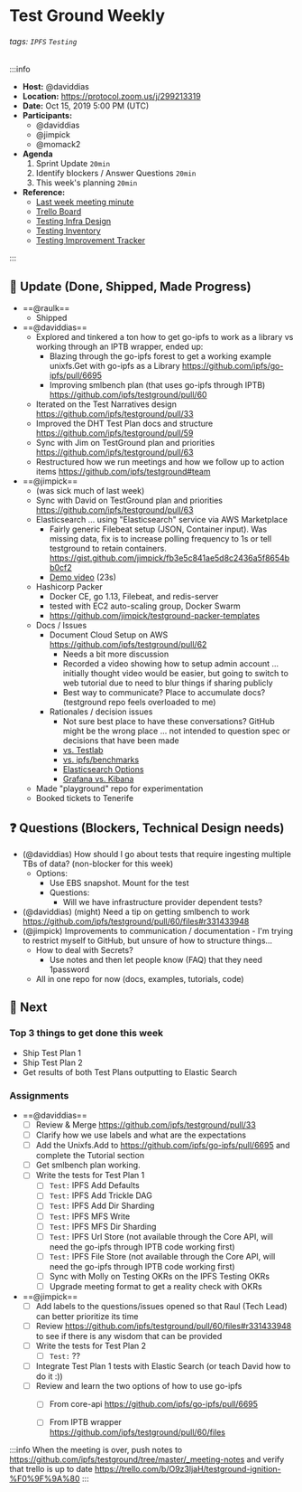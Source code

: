 Test Ground Weekly
===

###### tags: `IPFS` `Testing`

:::info
- **Host:** @daviddias
- **Location:** https://protocol.zoom.us/j/299213319
- **Date:** Oct 15, 2019 5:00 PM (UTC)
- **Participants:**
    - @daviddias
    - @jimpick
    - @momack2
- **Agenda**
  1. Sprint Update `20min`
  2. Identify blockers / Answer Questions `20min`
  3. This week's planning `20min`
- **Reference:** 
  - [Last week meeting minute](/s/template-meeting-note)
  - [Trello Board](https://trello.com/b/O9z3ljaH/testground-ignition-%F0%9F%9A%80)
  - [Testing Infra Design](https://github.com/ipfs/testground/blob/master/docs/SPEC.md)
  - [Testing Inventory](https://github.com/ipfs/testground/blob/master/docs/test-inventory.md)
  - [Testing Improvement Tracker](https://docs.google.com/spreadsheets/d/1xyqyGUF-oe3x9ln88YonVeOMWWdknik74lVgL_3dBY8/edit#gid=0)

:::

## :mega: Update (Done, Shipped, Made Progress)

- ==@raulk==
  - Shipped
- ==@daviddias==
  - Explored and tinkered a ton how to get go-ipfs to work as a library vs working through an IPTB wrapper, ended up:
    - Blazing through the go-ipfs forest to get a working example unixfs.Get with go-ipfs as a Library https://github.com/ipfs/go-ipfs/pull/6695
    - Improving smlbench plan (that uses go-ipfs through IPTB) https://github.com/ipfs/testground/pull/60 
  - Iterated on the Test Narratives design https://github.com/ipfs/testground/pull/33
  - Improved the DHT Test Plan docs and structure https://github.com/ipfs/testground/pull/59
  - Sync with Jim on TestGround plan and priorities https://github.com/ipfs/testground/pull/63
  - Restructured how we run meetings and how we follow up to action items  https://github.com/ipfs/testground#team
- ==@jimpick==
  - (was sick much of last week)
  - Sync with David on TestGround plan and priorities https://github.com/ipfs/testground/pull/63
  - Elasticsearch ... using "Elasticsearch" service via AWS Marketplace
    - Fairly generic Filebeat setup (JSON, Container input). Was missing data, fix is to increase polling frequency to 1s or tell testground to retain containers. https://gist.github.com/jimpick/fb3e5c841ae5d8c2436a5f8654bb0cf2
    - [Demo video](https://ipfs.io/ipfs/Qmahm2x4UGqGgkeVhijTF1SvmekhiphfLgK2uQxTU95y8P/testground-filebeat.mp4) (23s)
  - Hashicorp Packer
    - Docker CE, go 1.13, Filebeat, and redis-server
    - tested with EC2 auto-scaling group, Docker Swarm
    - https://github.com/jimpick/testground-packer-templates
  - Docs / Issues
    - Document Cloud Setup on AWS https://github.com/ipfs/testground/pull/62
      - Needs a bit more discussion
      - Recorded a video showing how to setup admin account ... initially thought video would be easier, but going to switch to web tutorial due to need to blur things if sharing publicly
      - Best way to communicate? Place to accumulate docs? (testground repo feels overloaded to me)
    - Rationales / decision issues
      - Not sure best place to have these conversations? GitHub might be the wrong place ... not intended to question spec or decisions that have been made
      - [vs. Testlab](https://github.com/ipfs/testground/issues/64)
      - [vs. ipfs/benchmarks](https://github.com/ipfs/testground/issues/66)
      - [Elasticsearch Options](https://github.com/ipfs/testground/issues/67)
      - [Grafana vs. Kibana](https://github.com/ipfs/testground/issues/68)
  - Made "playground" repo for experimentation
  - Booked tickets to Tenerife
  

## :question: Questions (Blockers, Technical Design needs)

- (@daviddias) How should I go about tests that require ingesting multiple TBs of data? (non-blocker for this week)
    - Options:
      - Use EBS snapshot. Mount for the test
      - Questions:
        - Will we have infrastructure provider dependent tests?
- (@daviddias) (might) Need a tip on getting smlbench to work https://github.com/ipfs/testground/pull/60/files#r331433948
- (@jimpick) Improvements to communication / documentation - I'm trying to restrict myself to GitHub, but unsure of how to structure things...
  - How to deal with Secrets?
    - Use <INSERT TOKEN HERE> notes and then let people know (FAQ) that they need 1password
  - All in one repo for now (docs, examples, tutorials, code)

## :dart: Next

### Top 3 things to get done this week

- Ship Test Plan 1
- Ship Test Plan 2
- Get results of both Test Plans outputting to Elastic Search

### Assignments

- ==@daviddias==
  - [ ] Review & Merge https://github.com/ipfs/testground/pull/33
  - [ ] Clarify how we use labels and what are the expectations
  - [ ] Add the Unixfs.Add to https://github.com/ipfs/go-ipfs/pull/6695 and complete the Tutorial section
  - [ ] Get smlbench plan working.
  - [ ] Write the tests for Test Plan 1
    - [ ] `Test:` IPFS Add Defaults
    - [ ] `Test:` IPFS Add Trickle DAG
    - [ ] `Test:` IPFS Add Dir Sharding
    - [ ] `Test:` IPFS MFS Write
    - [ ] `Test:` IPFS MFS Dir Sharding
    - [ ] `Test:` IPFS Url Store (not available through the Core API, will need the go-ipfs through IPTB code working first)
    - [ ] `Test:` IPFS File Store (not available through the Core API, will need the go-ipfs through IPTB code working first)
    - [ ] Sync with Molly on Testing OKRs on the IPFS Testing OKRs
    - [ ] Upgrade meeting format to get a reality check with OKRs
- ==@jimpick==
  - [ ] Add labels to the questions/issues opened so that Raul (Tech Lead) can better prioritize its time
  - [ ] Review https://github.com/ipfs/testground/pull/60/files#r331433948 to see if there is any wisdom that can be provided
  - [ ] Write the tests for Test Plan 2
    - [ ] `Test:` ??
  - [ ] Integrate Test Plan 1 tests with Elastic Search (or teach David how to do it :))
  - [ ] Review and learn the two options of how to use go-ipfs
    - [ ] From core-api https://github.com/ipfs/go-ipfs/pull/6695
    - [ ] From IPTB wrapper https://github.com/ipfs/testground/pull/60/files


:::info
When the meeting is over, push notes to https://github.com/ipfs/testground/tree/master/_meeting-notes and verify that trello is up to date https://trello.com/b/O9z3ljaH/testground-ignition-%F0%9F%9A%80
:::
